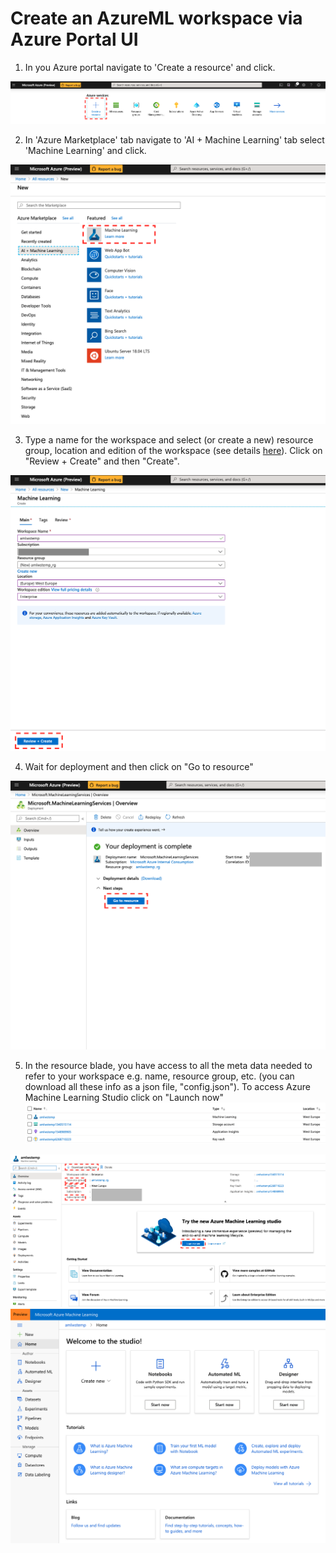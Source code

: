 # Create an AzureML workspace via Azure Portal UI

1. In you Azure portal navigate to 'Create a resource' and click.

![Azure Ressources](./az_portal_0.png)

2. In 'Azure Marketplace' tab navigate to 'AI + Machine Learning' tab select 'Machine Learning' and click.

![Azure Ressources](./az_portal_1.png)

3. Type a name for the workspace and select (or create a new) resource group, location and edition of the workspace (see details [here](https://docs.microsoft.com/en-us/azure/machine-learning/overview-what-is-azure-ml#sku)). Click on "Review + Create" and then "Create".

![Azure Ressources](./az_portal_2.png)

4. Wait for deployment and then click on "Go to resource"

![Azure Ressources](./az_portal_3.png)

5. In the resource blade, you have access to all the meta data needed to refer to your workspace e.g. name, resource group, etc. (you can download all these info as a json file, "config.json"). To access Azure Machine Learning Studio click on "Launch now"
![Azure Ressources](./az_portal_4.png)

![Azure Ressources](./az_portal_5.png)
![Azure Ressources](./az_portal_6.png)
